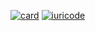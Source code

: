 [![card](https://github-readme-stats.vercel.app/api?username=kayua&theme=default&show_icons=true&count_private=true)](https://github.com/kayua)
[![iuricode](https://github-readme-stats.vercel.app/api/top-langs/?username=kayua&hide=html&langs_count=5&layout=compact=true&theme=default&count_private=true)](https://github.com/kayua)
